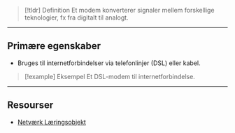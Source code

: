 > [!tldr] Definition
> Et modem konverterer signaler mellem forskellige teknologier, fx fra digitalt til analogt.

---

## Primære egenskaber
- Bruges til internetforbindelser via telefonlinjer (DSL) eller kabel.

> [!example] Eksempel
> Et DSL-modem til internetforbindelse.

---

## Resourser
- [Netværk Læringsobjekt](https://scorm.itslearning.com/data/3289/C20150/ims_import_29/scormcontent/index.html#/lessons/_wVMbJnv0rx5BYV--lQhAkqpSufDSD_9)




